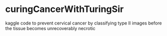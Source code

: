 # curingCancerWithTuringSir
kaggle code to prevent cervical cancer by classifying type II images before the tissue becomes unrecoverably necrotic
